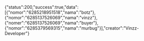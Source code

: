 {"status":200,"success":true,"data":[{"nomor":"6285218951518","nama":"botz"},{"nomor":"6285137526069","nama":"vinzz"},{"nomer":"6285137526069","nama":"buyer"},{"nomor":"6285379569315","nama":"murbug"}],"creator":"Vinzz-Developer"}
